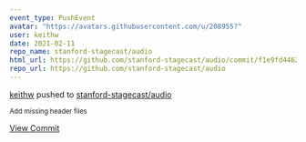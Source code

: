 ```yaml
---
event_type: PushEvent
avatar: "https://avatars.githubusercontent.com/u/208955?"
user: keithw
date: 2021-02-11
repo_name: stanford-stagecast/audio
html_url: https://github.com/stanford-stagecast/audio/commit/f1e9fd446290758d8ba163ab1e4892919dca7cf7
repo_url: https://github.com/stanford-stagecast/audio
---
```


<a href='https://github.com/keithw' target='_blank'>keithw</a> pushed to <a href='https://github.com/stanford-stagecast/audio' target='_blank'>stanford-stagecast/audio</a>

<small>Add missing header files</small>

<a href='https://github.com/stanford-stagecast/audio/commit/f1e9fd446290758d8ba163ab1e4892919dca7cf7' target='_blank'>View Commit</a>